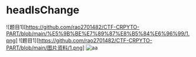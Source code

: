 # headIsChange

![题目1][https://github.com/rao2701482/CTF-CRPYTO-PART/blob/main/%E5%9B%BE%E7%89%87%E8%B5%84%E6%96%99/1.png]
![题目1][https://github.com/rao2701482/CTF-CRPYTO-PART/blob/main/图片资料/1.png]
![aa](http://upload-images.jianshu.io/upload_images/1874524-b9be15e31c25eba2.jpg?imageMogr2/auto-orient/strip%7CimageView2/2/w/1240)

